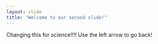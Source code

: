 ```yaml
---
layout: slide
title: "Welcome to our second slide!"
---
```

Changing this for science!!!!
Use the left arrow to go back!
